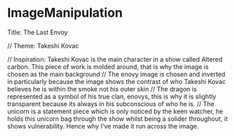 # ImageManipulation
Title: The Last Envoy

// Theme: Takeshi Kovac

// Inspiration: Takeshi Kovac is the main character in a show called Altered carbon. This piece of work is molded around, that is why the image is chosen as the main background
// The enovy image is chosen and inverted in particularly because the image shows the contrast of who Takeshi Kovac believes he is within the smoke not his outer skin
// The dragon is represented as a symbol of his true clan, enovys, this is why it is slightly transparent because its always in his subconscious of who he is.
// The unicorn is a statement piece which is only noticed by the keen watcher, he holds this unicorn bag through the show whilst being a solider throughout, it shows vulnerability. 
Hence why I've made it run across the image. 


